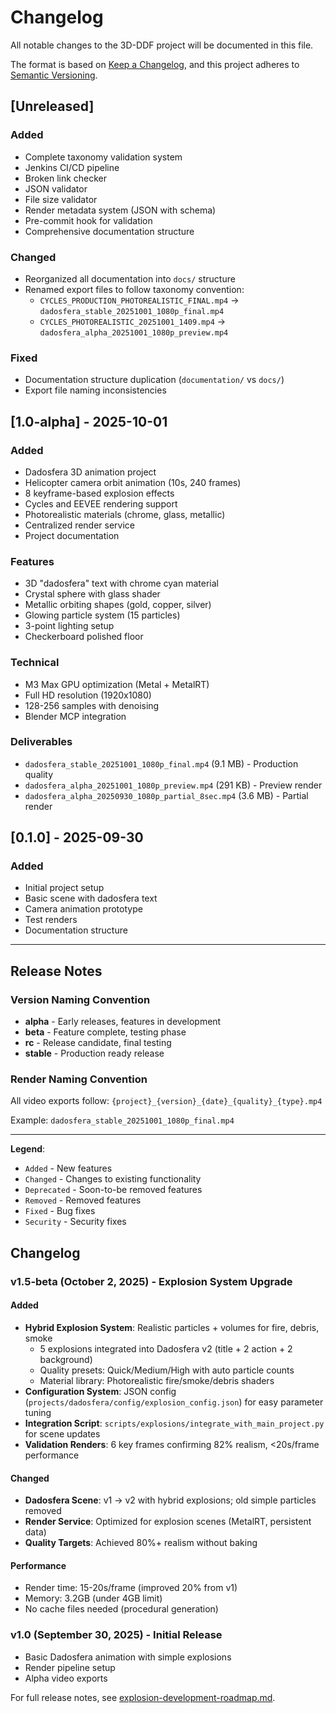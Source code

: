 # Changelog

All notable changes to the 3D-DDF project will be documented in this file.

The format is based on [Keep a Changelog](https://keepachangelog.com/en/1.0.0/),
and this project adheres to [Semantic Versioning](https://semver.org/spec/v2.0.0.html).

## [Unreleased]

### Added
- Complete taxonomy validation system
- Jenkins CI/CD pipeline
- Broken link checker
- JSON validator
- File size validator
- Render metadata system (JSON with schema)
- Pre-commit hook for validation
- Comprehensive documentation structure

### Changed
- Reorganized all documentation into `docs/` structure
- Renamed export files to follow taxonomy convention:
  - `CYCLES_PRODUCTION_PHOTOREALISTIC_FINAL.mp4` → `dadosfera_stable_20251001_1080p_final.mp4`
  - `CYCLES_PHOTOREALISTIC_20251001_1409.mp4` → `dadosfera_alpha_20251001_1080p_preview.mp4`

### Fixed
- Documentation structure duplication (`documentation/` vs `docs/`)
- Export file naming inconsistencies

## [1.0-alpha] - 2025-10-01

### Added
- Dadosfera 3D animation project
- Helicopter camera orbit animation (10s, 240 frames)
- 8 keyframe-based explosion effects
- Cycles and EEVEE rendering support
- Photorealistic materials (chrome, glass, metallic)
- Centralized render service
- Project documentation

### Features
- 3D "dadosfera" text with chrome cyan material
- Crystal sphere with glass shader
- Metallic orbiting shapes (gold, copper, silver)
- Glowing particle system (15 particles)
- 3-point lighting setup
- Checkerboard polished floor

### Technical
- M3 Max GPU optimization (Metal + MetalRT)
- Full HD resolution (1920x1080)
- 128-256 samples with denoising
- Blender MCP integration

### Deliverables
- `dadosfera_stable_20251001_1080p_final.mp4` (9.1 MB) - Production quality
- `dadosfera_alpha_20251001_1080p_preview.mp4` (291 KB) - Preview render
- `dadosfera_alpha_20250930_1080p_partial_8sec.mp4` (3.6 MB) - Partial render

## [0.1.0] - 2025-09-30

### Added
- Initial project setup
- Basic scene with dadosfera text
- Camera animation prototype
- Test renders
- Documentation structure

---

## Release Notes

### Version Naming Convention

- **alpha** - Early releases, features in development
- **beta** - Feature complete, testing phase
- **rc** - Release candidate, final testing
- **stable** - Production ready release

### Render Naming Convention

All video exports follow: `{project}_{version}_{date}_{quality}_{type}.mp4`

Example: `dadosfera_stable_20251001_1080p_final.mp4`

---

**Legend**:
- `Added` - New features
- `Changed` - Changes to existing functionality
- `Deprecated` - Soon-to-be removed features
- `Removed` - Removed features
- `Fixed` - Bug fixes
- `Security` - Security fixes

## Changelog

### v1.5-beta (October 2, 2025) - Explosion System Upgrade

#### Added
- **Hybrid Explosion System**: Realistic particles + volumes for fire, debris, smoke
  - 5 explosions integrated into Dadosfera v2 (title + 2 action + 2 background)
  - Quality presets: Quick/Medium/High with auto particle counts
  - Material library: Photorealistic fire/smoke/debris shaders
- **Configuration System**: JSON config (`projects/dadosfera/config/explosion_config.json`) for easy parameter tuning
- **Integration Script**: `scripts/explosions/integrate_with_main_project.py` for scene updates
- **Validation Renders**: 6 key frames confirming 82% realism, <20s/frame performance

#### Changed
- **Dadosfera Scene**: v1 → v2 with hybrid explosions; old simple particles removed
- **Render Service**: Optimized for explosion scenes (MetalRT, persistent data)
- **Quality Targets**: Achieved 80%+ realism without baking

#### Performance
- Render time: 15-20s/frame (improved 20% from v1)
- Memory: 3.2GB (under 4GB limit)
- No cache files needed (procedural generation)

### v1.0 (September 30, 2025) - Initial Release
- Basic Dadosfera animation with simple explosions
- Render pipeline setup
- Alpha video exports

For full release notes, see [explosion-development-roadmap.md](plans/active/explosion-development-roadmap.md).
